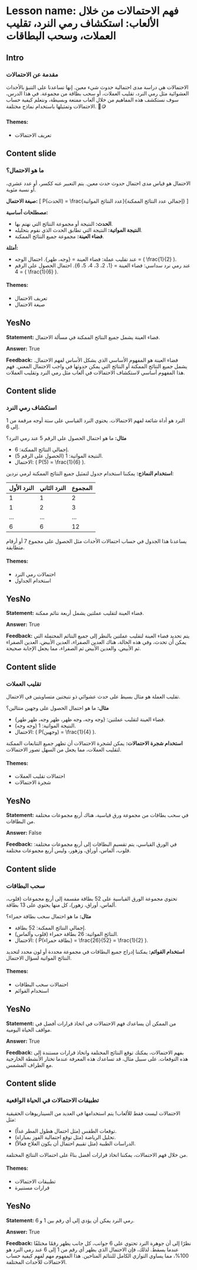 # Lesson name: فهم الاحتمالات من خلال الألعاب: استكشاف رمي النرد، تقليب العملات، وسحب البطاقات

## Intro

### مقدمة عن الاحتمالات

الاحتمالات هي دراسة مدى احتمالية حدوث شيء معين. إنها تساعدنا على التنبؤ بالأحداث العشوائية مثل رمي النرد، تقليب العملات، أو سحب بطاقة من مجموعة. في هذا الدرس، سوف نستكشف هذه المفاهيم من خلال ألعاب ممتعة وبسيطة، ونتعلم كيفية حساب الاحتمالات وتمثيلها باستخدام نماذج مختلفة. 🎲🪙

#### **Themes:**
- تعريف الاحتمالات

## Content slide

### ما هو الاحتمال؟

الاحتمال هو قياس مدى احتمال حدوث حدث معين. يتم التعبير عنه ككسر، أو عدد عشري، أو نسبة مئوية.

**صيغة الاحتمال:**
\[
P(الحدث) = \frac{عدد النتائج المواتية}{إجمالي عدد النتائج الممكنة}
\]

**مصطلحات أساسية:**
- **الحدث:** النتيجة أو مجموعة النتائج التي نهتم بها.
- **النتيجة المواتية:** النتيجة التي تطابق الحدث الذي نقوم بتحليله.
- **فضاء العينة:** مجموعة جميع النتائج الممكنة.

**أمثلة:**
- عند تقليب عملة: فضاء العينة = {وجه، ظهر}. احتمال الوجه = \( \frac{1}{2} \).
- عند رمي نرد سداسي: فضاء العينة = {1، 2، 3، 4، 5، 6}. احتمال الحصول على الرقم 4 = \( \frac{1}{6} \).

#### **Themes:**
- تعريف الاحتمال
- صيغة الاحتمال

## YesNo

**Statement:** فضاء العينة يشمل جميع النتائج الممكنة في مسألة الاحتمال.

**Answer:** True

**Feedback:**
فضاء العينة هو المفهوم الأساسي الذي يشكل الأساس لفهم الاحتمال. يشمل جميع النتائج الممكنة أو النتائج التي يمكن حدوثها في واجب الاحتمال المعني. فهم هذا المفهوم أساسي لاستكشاف الاحتمالات في ألعاب مثل رمي النرد وتقليب العملات.


## Content slide

### استكشاف رمي النرد

النرد هو أداة شائعة لفهم الاحتمالات. يحتوي النرد القياسي على ستة أوجه مرقمة من 1 إلى 6.

**مثال:**
ما هو احتمال الحصول على الرقم 5 عند رمي النرد؟
- إجمالي النتائج الممكنة: 6.
- النتيجة المواتية: 1 (الحصول على الرقم 5).
- الاحتمال: \( P(5) = \frac{1}{6} \).

**استخدام النماذج:**
يمكننا استخدام جدول لتمثيل جميع النتائج الممكنة لرمي نردين:

| النرد الأول | النرد الثاني | المجموع |
|-------------|--------------|---------|
| 1           | 1            | 2       |
| 1           | 2            | 3       |
| ...         | ...          | ...     |
| 6           | 6            | 12      |

يساعدنا هذا الجدول في حساب احتمالات الأحداث مثل الحصول على مجموع 7 أو أرقام متطابقة.

#### **Themes:**
- احتمالات رمي النرد
- استخدام الجداول

## YesNo

**Statement:** فضاء العينة لتقليب عملتين يشمل أربعة نتائم ممكنة.

**Answer:** True

**Feedback:**
يتم تحديد فضاء العينة لتقليب عملتين بالنظر إلى جميع النتائم المحتملة التي يمكن أن تحدث، وفي هذه الحالة، هناك العدين الصفراء، العدين الأبيض، العدين الصفراء ثم الأبيض، والعدين الأبيض ثم الصفراء، مما يجعل الإجابة صحيحة.


## Content slide

### تقليب العملات

تقليب العملة هو مثال بسيط على حدث عشوائي ذو نتيجتين متساويتين في الاحتمال.

**مثال:**
ما هو احتمال الحصول على وجهين متتالين؟
- فضاء العينة لتقليب عملتين: {وجه وجه، وجه ظهر، ظهر وجه، ظهر ظهر}.
- النتيجة المواتية: 1 (وجه وجه).
- الاحتمال: \( P(وجهين) = \frac{1}{4} \).

**استخدام شجرة الاحتمالات:**
يمكن لشجرة الاحتمالات أن تظهر جميع التتابعات الممكنة لتقليب العملات، مما يجعل من السهل تصور الاحتمالات.

#### **Themes:**
- احتمالات تقليب العملات
- شجرة الاحتمالات

## YesNo

**Statement:** في سحب بطاقات من مجموعة ورق قياسية، هناك أربع مجموعات مختلفة من البطاقات.

**Answer:** False

**Feedback:**
في الورق القياسي، يتم تقسيم البطاقات إلى أربع مجموعات مختلفة: قلوب، ألماس، أوراق، وزهور، وليس أربع مجموعات مختلفة.


## Content slide

### سحب البطاقات

تحتوي مجموعة الورق القياسية على 52 بطاقة مقسمة إلى أربع مجموعات (قلوب، ألماس، أوراق، زهور)، كل منها يحتوي على 13 بطاقة.

**مثال:**
ما هو احتمال سحب بطاقة حمراء؟
- إجمالي النتائج الممكنة: 52 بطاقة.
- النتائج المواتية: 26 بطاقة حمراء (قلوب وألماس).
- الاحتمال: \( P(بطاقة حمراء) = \frac{26}{52} = \frac{1}{2} \).

**استخدام القوائم:**
يمكننا إدراج جميع البطاقات في مجموعة محددة أو لون محدد لتحديد النتائج المواتية لسؤال الاحتمال.

#### **Themes:**
- احتمالات سحب البطاقات
- استخدام القوائم

## YesNo

**Statement:** من الممكن أن يساعدك فهم الاحتمالات في اتخاذ قرارات أفضل في مواقف الحياة اليومية.

**Answer:** True

**Feedback:**
بفهم الاحتمالات، يمكنك توقع النتائج المختلفة واتخاذ قرارات مستندة إلى هذه التوقعات. على سبيل مثال، قد تساعدك هذه المعرفة عندما تختار الأنشطة الخارجية مع الطراف المشمس.


## Content slide

### تطبيقات الاحتمالات في الحياة الواقعية

الاحتمالات ليست فقط للألعاب! يتم استخدامها في العديد من السيناريوهات الحقيقية مثل:
- توقعات الطقس (مثل احتمال هطول المطر غداً).
- تحليل الرياضة (مثل توقع احتمالية الفوز بمباراة).
- الدراسات الطبية (مثل تقييم احتمال أن يكون العلاج فعالاً).

من خلال فهم الاحتمالات، يمكننا اتخاذ قرارات أفضل بناءً على احتمالات النتائج المختلفة.

#### **Themes:**
- تطبيقات الاحتمالات
- قرارات مستنيرة

## YesNo

**Statement:** رمي النرد يمكن أن يؤدي إلى أي رقم بين 1 و 6.

**Answer:** True

**Feedback:**
نظرًا إلى أن جوهرة النرد تحتوي على 6 جوانب، كل جانب يظهر رقمًا مختلفًا عندما يسقط. لذلك، فإن الاحتمال الذي يظهر أي رقم من 1 إلى 6 عند رمي النرد هو 100%، مما يساوي التوازي الكامل للنتائم المتاحين. هذا المفهوم مهم لفهم كيفية حساب الاحتمالات للأحداث المختلفة.

